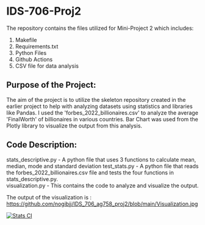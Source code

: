 # IDS-706-Proj2

The repository contains the files utilized for Mini-Project 2 which includes:
1. Makefile
2. Requirements.txt
3. Python Files
4. Github Actions
5. CSV file for data analysis

## Purpose of the Project: 
The aim of the project is to utilize the skeleton repository created in the earlier project to help with analyzing datasets using statistics and libraries like Pandas. I used the 'forbes_2022_billionaires.csv' to analyze the average 'FinalWorth' of billionaires in various countries. Bar Chart was used from the Plotly library to visualize the output from this analysis.

## Code Description: 
stats_descriptive.py - A python file that uses 3 functions to calculate mean, median, mode and standard deviation
test_stats.py - A python file that reads the forbes_2022_billionaires.csv file and tests the four functions in stats_descriptive.py.  
visualization.py - This contains the code to analyze and visualize the output. 

The output of the visualization is :
https://github.com/nogibjj/IDS_706_ag758_proj2/blob/main/Visualization.jpg


[![Stats CI](https://github.com/nogibjj/IDS_706_ag758_proj2/actions/workflows/cicd.yml/badge.svg)](https://github.com/nogibjj/IDS_706_ag758_proj2/actions/workflows/cicd.yml)
